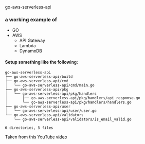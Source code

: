  go-aws-serverless-api
### a working example of
 - GO
 - AWS
   - API Gateway
   - Lambda
   - DynamoDB
#### Setup something like the following:
```
go-aws-serverless-api
├── go-aws-serverless-api/build
├── go-aws-serverless-api/cmd
│   └── go-aws-serverless-api/cmd/main.go
├── go-aws-serverless-api/pkg
│   └── go-aws-serverless-api/pkg/handlers
│       ├── go-aws-serverless-api/pkg/handlers/api_response.go
│       └── go-aws-serverless-api/pkg/handlers/handlers.go
├── go-aws-serverless-api/user
│   └── go-aws-serverless-api/user/user.go
└── go-aws-serverless-api/validators
    └── go-aws-serverless-api/validators/is_email_valid.go

6 directories, 5 files
```
Taken from this YouTube [video](https://youtu.be/zHcef4eHOc8)
